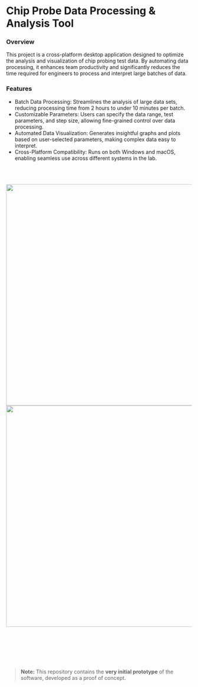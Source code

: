 # Chip Probe Data Processing & Analysis Tool

### Overview

This project is a cross-platform desktop application designed to optimize the analysis and visualization of chip probing test data. By automating data processing, it enhances team productivity and significantly reduces the time required for engineers to process and interpret large batches of data.

### Features

 - Batch Data Processing: Streamlines the analysis of large data sets, reducing processing time from 2 hours to under 10 minutes per batch.
 - Customizable Parameters: Users can specify the data range, test parameters, and step size, allowing fine-grained control over data processing.
 - Automated Data Visualization: Generates insightful graphs and plots based on user-selected parameters, making complex data easy to interpret.
 - Cross-Platform Compatibility: Runs on both Windows and macOS, enabling seamless use across different systems in the lab.

<br>
<br>

<p align="center">
  <img src="https://github.com/user-attachments/assets/be33b5af-34df-4665-9662-ddd24d26784e" width="600">
  <img src="https://github.com/user-attachments/assets/30c5989c-01c8-4c70-bfff-4432a7c80320" width="600">
</p>

<br>
<br>
<br>
<br>
<br>


> **Note:** This repository contains the **very initial prototype** of the software, developed as a proof of concept.
